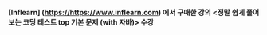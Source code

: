 #### [Inflearn] (<https://https://www.inflearn.com>) 에서 구매한 강의 <정말 쉽게 풀어보는 코딩 테스트 top 기본 문제 (with 자바)> 수강

